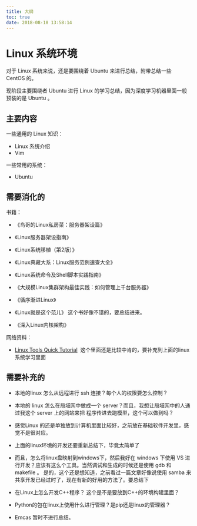 ```yaml
---
title: 大纲
toc: true
date: 2018-08-18 13:58:14
---
```

# Linux 系统环境

对于 Linux 系统来说，还是要围绕着 Ubuntu 来进行总结，附带总结一些 CentOS 的。

现阶段主要围绕者 Ubuntu 进行 Linux 的学习总结，因为深度学习机器里面一般预装的是 Ubuntu 。

## 主要内容

一些通用的 Linux 知识：

- Linux 系统介绍
- Vim

一些常用的系统：

- Ubuntu




## 需要消化的




书籍：

- 《鸟哥的Linux私房菜：服务器架设篇》
- 《Linux服务器架设指南》
- 《Linux系统移植（第2版）》
- 《Linux典藏大系：Linux服务范例速查大全》
- 《Linux系统命令及Shell脚本实践指南》

- 《大规模Linux集群架构最佳实践：如何管理上千台服务器》

- 《循序渐进Linux》
- 《Linux就是这个范儿》  这个书好像不错的，要总结进来。
- 《深入Linux内核架构》


网络资料：

- [Linux Tools Quick Tutorial](http://linuxtools-rst.readthedocs.io/zh_CN/latest/index.html#)  这个里面还是比较中肯的，要补充到上面的linux系统学习里面



## 需要补充的


- 本地的linux 怎么从远程进行 ssh 连接？每个人的权限要怎么控制？
- 本地的 linux 怎么在局域网中做成一个 server？而且，我想让局域网中的人通过我这个 server 上的网站来把 程序传进去跑模型，这个可以做到吗？

- 感觉Linux 的还是单独放到计算机里面比较好，之前放在基础软件开发里，感觉不是很对应。
- 上面的linux环境的开发还要重新总结下，毕竟太简单了
- 而且，怎么将linux盘映射到windows下，然后我好在 windows 下使用 VS 进行开发？应该有这么个工具。当然调试和生成的时候还是使用 gdb 和 makefile 。 是的，这个还是想知道，之前看过一篇文章好像说使用 samba 来共享开发已经过时了，现在有新的好用的方法了。要总结下
- 在Linux上怎么开发C++程序？ 这个是不是要放到C++的环境构建里面？
- Python的包在linux上使用什么进行管理？是pip还是linux的管理器？
- Emcas 暂时不进行总结。
